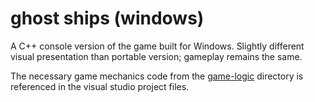 # ghost ships (windows)

A C++ console version of the game built for Windows. Slightly different visual presentation than portable version; gameplay remains the same.

The necessary game mechanics code from the [game-logic](https://github.com/uaf372/ghost-ships/tree/main/game-logic/src) directory is referenced in the visual studio project files.
